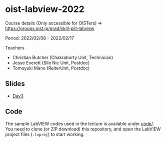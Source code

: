 # oist-labview-2022

Course details (Only accessible for OISTers) => https://groups.oist.jp/grad/skill-pill-labview

Period: 2022/02/08 - 2022/02/17

Teachers 
* Christian Butcher (Chakraborty Unit, Technician)
* Jesse Everett (Sile Nic Unit, Postdoc)
* Tomoyuki Mano (ReiterUnit, Postdoc)

## Slides

* [Day3](slides/day3.pdf)

## Code

The sample LabVIEW codes used in the lecture is available under [code/](code/).
You need to clone (or ZIP download) this repository, and open the LabVIEW project files (`.lvproj`) to start working.
